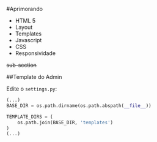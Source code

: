 #Aprimorando

- HTML 5
- Layout
- Templates
- Javascript
- CSS
- Responsividade

~~sub-section~~

##Template do Admin

Edite o `settings.py`:

```python
(...)
BASE_DIR = os.path.dirname(os.path.abspath(__file__))

TEMPLATE_DIRS = (
	os.path.join(BASE_DIR, 'templates')
)
(...)
```